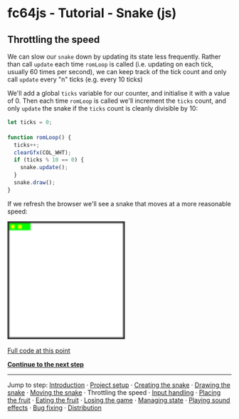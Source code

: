 # fc64js - Tutorial - Snake (js)

## Throttling the speed

We can slow our ```snake``` down by updating its state less frequently. Rather than call ```update``` each time ```romLoop``` is called (i.e. updating on each tick, usually 60 times per second), we can keep track of the tick count and only call ```update``` every "n" ticks (e.g. every 10 ticks)

We'll add a global ```ticks``` variable for our counter, and initialise it with a value of 0. Then each time ```romLoop``` is called we'll increment the ```ticks``` count, and only ```update``` the snake if the ```ticks``` count is cleanly divisible by 10:

```js
let ticks = 0;

function romLoop() {
  ticks++;
  clearGfx(COL_WHT);
  if (ticks % 10 == 0) {
    snake.update();
  }
  snake.draw();
}
```

If we refresh the browser we'll see a snake that moves at a more reasonable speed:

<img src="images/4-throttle-speed.gif" width="264"/>

[Full code at this point](versions/v05.html)

[**Continue to the next step**](06.md)

---

Jump to step: [Introduction](readme.md) · [Project setup](01.md) · [Creating the snake](02.md) · [Drawing the snake](03.md) · [Moving the snake](04.md) · Throttling the speed · [Input handling](06.md) · [Placing the fruit](07.md) · [Eating the fruit](08.md) · [Losing the game](09.md) · [Managing state](10.md) · [Playing sound effects](11.md) · [Bug fixing](12.md) · [Distribution](13.md)
